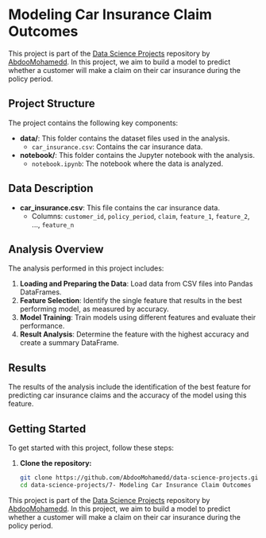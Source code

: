 # Modeling Car Insurance Claim Outcomes

This project is part of the [Data Science Projects](https://github.com/AbdooMohamedd/Data-Science-projects) repository by [AbdooMohamedd](https://github.com/AbdooMohamedd). In this project, we aim to build a model to predict whether a customer will make a claim on their car insurance during the policy period.

## Project Structure

The project contains the following key components:

- **data/**: This folder contains the dataset files used in the analysis.
  - `car_insurance.csv`: Contains the car insurance data.
- **notebook/**: This folder contains the Jupyter notebook with the analysis.
  - `notebook.ipynb`: The notebook where the data is analyzed.

## Data Description

- **car_insurance.csv**: This file contains the car insurance data.
  - Columns: `customer_id`, `policy_period`, `claim`, `feature_1`, `feature_2`, ..., `feature_n`

## Analysis Overview

The analysis performed in this project includes:

1. **Loading and Preparing the Data**: Load data from CSV files into Pandas DataFrames.
2. **Feature Selection**: Identify the single feature that results in the best performing model, as measured by accuracy.
3. **Model Training**: Train models using different features and evaluate their performance.
4. **Result Analysis**: Determine the feature with the highest accuracy and create a summary DataFrame.

## Results

The results of the analysis include the identification of the best feature for predicting car insurance claims and the accuracy of the model using this feature.

## Getting Started

To get started with this project, follow these steps:

1. **Clone the repository:**

   ```bash
   git clone https://github.com/AbdooMohamedd/data-science-projects.git
   cd data-science-projects/7- Modeling Car Insurance Claim Outcomes

This project is part of the [Data Science Projects](https://github.com/AbdooMohamedd/Data-Science-projects) repository by [AbdooMohamedd](https://github.com/AbdooMohamedd). In this project, we aim to build a model to predict whether a customer will make a claim on their car insurance during the policy period.
